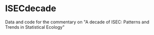 # ISECdecade
Data and code for the commentary on "A decade of ISEC: Patterns and Trends in Statistical Ecology" 
